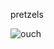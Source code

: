 pretzels

![ouch](https://github.com/user-attachments/assets/9d9cde5b-774c-496a-9085-bb3b323a5929)


<!---
NashiEXC/NashiEXC is a ✨ special ✨ repository because its `README.md` (this file) appears on your GitHub profile.
You can click the Preview link to take a look at your changes.
--->
